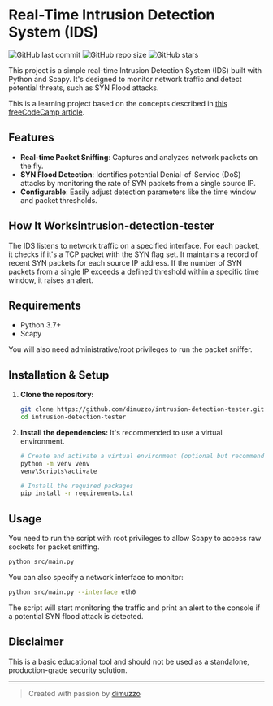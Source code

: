 # Real-Time Intrusion Detection System (IDS)

![GitHub last commit](https://img.shields.io/github/last-commit/dimuzzo/intrusion-detection-tester?style=flat-square&logo=github&label=Last%20Commit)
![GitHub repo size](https://img.shields.io/github/repo-size/dimuzzo/intrusion-detection-tester?style=flat-square&logo=github&label=Repo%20Size)
![GitHub stars](https://img.shields.io/github/stars/dimuzzo/intrusion-detection-tester?style=flat-square&logo=github&label=Stars)

This project is a simple real-time Intrusion Detection System (IDS) built with Python and Scapy. It's designed to monitor network traffic and detect potential threats, such as SYN Flood attacks.

This is a learning project based on the concepts described in [this freeCodeCamp article](https://www.freecodecamp.org/news/build-a-real-time-intrusion-detection-system-with-python/).

## Features

-   **Real-time Packet Sniffing**: Captures and analyzes network packets on the fly.
-   **SYN Flood Detection**: Identifies potential Denial-of-Service (DoS) attacks by monitoring the rate of SYN packets from a single source IP.
-   **Configurable**: Easily adjust detection parameters like the time window and packet thresholds.

## How It Worksintrusion-detection-tester

The IDS listens to network traffic on a specified interface. For each packet, it checks if it's a TCP packet with the SYN flag set. It maintains a record of recent SYN packets for each source IP address. If the number of SYN packets from a single IP exceeds a defined threshold within a specific time window, it raises an alert.

## Requirements

-   Python 3.7+
-   Scapy

You will also need administrative/root privileges to run the packet sniffer.

## Installation & Setup

1.  **Clone the repository:**
    ```bash
    git clone https://github.com/dimuzzo/intrusion-detection-tester.git
    cd intrusion-detection-tester
    ```

2.  **Install the dependencies:**
    It's recommended to use a virtual environment.
    ```bash
    # Create and activate a virtual environment (optional but recommended)
    python -m venv venv
    venv\Scripts\activate

    # Install the required packages
    pip install -r requirements.txt
    ```

## Usage

You need to run the script with root privileges to allow Scapy to access raw sockets for packet sniffing.

```bash
python src/main.py
```

You can also specify a network interface to monitor:

```bash
python src/main.py --interface eth0
```

The script will start monitoring the traffic and print an alert to the console if a potential SYN flood attack is detected.

## Disclaimer

This is a basic educational tool and should not be used as a standalone, production-grade security solution.

---

> Created with passion by [dimuzzo](https://github.com/dimuzzo)

